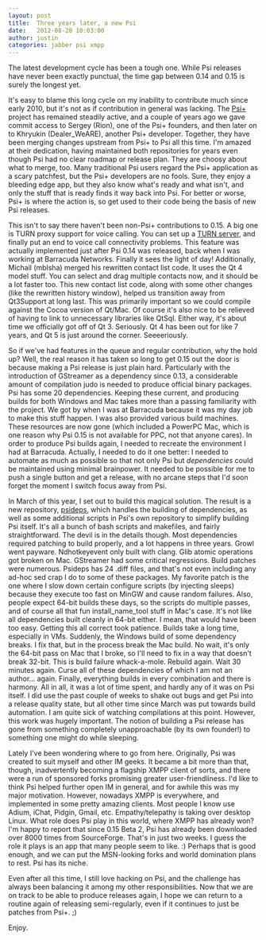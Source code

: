 ```yaml
---
layout: post
title:  Three years later, a new Psi
date:   2012-08-28 10:03:00
author: justin
categories: jabber psi xmpp
---
```

The latest development cycle has been a tough one. While Psi releases have  never been exactly punctual, the time gap between 0.14 and 0.15 is surely  the longest yet.

<!--more-->

It's easy to blame this long cycle on my inability to contribute much since early 2010, but it's not as if contribution in general was lacking. The [Psi+][psi-plus] project has remained steadily active, and a couple of years ago we gave commit access to Sergey (Rion), one of the Psi+ founders, and then later on to Khryukin (Dealer_WeARE), another Psi+ developer. Together, they have been merging changes upstream from Psi+ to Psi all this time. I'm amazed at their dedication, having maintained both repositories for years even though Psi had no clear roadmap or release plan. They are choosy about what to merge, too. Many traditional Psi users regard the Psi+ application as a scary patchfest, but the Psi+ developers are no fools. Sure, they enjoy a bleeding edge app, but they also know what's ready and what isn't, and only the stuff that is ready finds it way back into Psi. For better or worse, Psi+ is where the action is, so get used to their code being the basis of new Psi releases.

This isn't to say there haven't been non-Psi+ contributions to 0.15. A big one is TURN proxy support for voice calling. You can set up a [TURN server][turnserver], and finally put an end to voice call connectivity problems. This feature was actually implemented just after Psi 0.14 was released, back when I was working at Barracuda Networks. Finally it sees the light of day! Additionally, Michail (mblsha) merged his rewritten contact list code. It uses the Qt 4 model stuff. You can select and drag multiple contacts now, and it should be a lot faster too. This new contact list code, along with some other changes (like the rewritten history window), helped us transition away from Qt3Support at long last. This was primarily important so we could compile against the Cocoa version of Qt/Mac. Of course it's also nice to be relieved of having to link to unnecessary libraries like QtSql. Either way, it's about time we officially got off of Qt 3. Seriously. Qt 4 has been out for like 7 years, and Qt 5 is just around the corner. Seeeeriously.

So if we've had features in the queue and regular contribution, why the hold up? Well, the real reason it has taken so long to get 0.15 out the door is because making a Psi release is just plain hard. Particularly with the introduction of GStreamer as a dependency since 0.13, a considerable amount of compilation judo is needed to produce official binary packages. Psi has some 20 dependencies. Keeping these current, and producing builds for both Windows and Mac takes more than a passing familiarity with the project. We got by when I was at Barracuda because it was my day job to make this stuff happen. I was also provided various build machines. These resources are now gone (which included a PowerPC Mac, which is one reason why Psi 0.15 is not available for PPC, not that anyone cares). In order to produce Psi builds again, I needed to recreate the environment I had at Barracuda. Actually, I needed to do it one better: I needed to automate as much as possible so that not only Psi but *dependencies* could be maintained using minimal brainpower. It needed to be possible for me to push a single button and get a release, with no arcane steps that I'd soon forget the moment I switch focus away from Psi.

In March of this year, I set out to build this magical solution. The result is a new repository, [psideps][psideps], which handles the building of dependencies, as well as some additional scripts in Psi's own repository to simplify building Psi itself. It's all a bunch of bash scripts and makefiles, and fairly straightforward. The devil is in the details though. Most dependencies required patching to build properly, and a lot happens in three years. Growl went payware. Ndhotkeyevent only built with clang. Glib atomic operations got broken on Mac. GStreamer had some critical regressions. Build patches were numerous. Psideps has 24 .diff files, and that's not even including any ad-hoc sed crap I do to some of these packages. My favorite patch is the one where I slow down certain configure scripts (by injecting sleeps) because they execute too fast on MinGW and cause random failures. Also, people expect 64-bit builds these days, so the scripts do multiple passes, and of course all that fun install_name_tool stuff in Mac's case. It's not like all dependencies built cleanly in 64-bit either. I mean, that would have been too easy. Getting this all correct took patience. Builds take a long time, especially in VMs. Suddenly, the Windows build of some dependency breaks. I fix that, but in the process break the Mac build. No wait, it's only the 64-bit pass on Mac that I broke, so I'll need to fix in a way that doesn't break 32-bit. This is build failure whack-a-mole. Rebuild again. Wait 30 minutes again. Curse all of these dependencies of which I am not an author... again. Finally, everything builds in every combination and there is harmony. All in all, it was a lot of time spent, and hardly any of it was on Psi itself. I did use the past couple of weeks to shake out bugs and get Psi into a release quality state, but all other time since March was put towards build automation. I am quite sick of watching compilations at this point. However, this work was hugely important. The notion of building a Psi release has gone from something completely unapproachable (by its own founder!) to something one might do while sleeping.

Lately I've been wondering where to go from here. Originally, Psi was created to suit myself and other IM geeks. It became a bit more than that, though, inadvertently becoming a flagship XMPP client of sorts, and there were a run of sponsored forks promising greater user-friendliness. I'd like to think Psi helped further open IM in general, and for awhile this was my major motivation. However, nowadays XMPP is everywhere, and implemented in some pretty amazing clients. Most people I know use Adium, iChat, Pidgin, Gmail, etc. Empathy/telepathy is taking over desktop Linux. What role does Psi play in this world, where XMPP has already won? I'm happy to report that since 0.15 Beta 2, Psi has already been downloaded over 8000 times from SourceForge. That's in just two weeks. I guess the role it plays is an app that many people seem to like. :) Perhaps that is good enough, and we can put the MSN-looking forks and world domination plans to rest. Psi has its niche.

Even after all this time, I still love hacking on Psi, and the challenge has always been balancing it among my other responsibilities. Now that we are on track to be able to produce releases again, I hope we can return to a routine again of releasing semi-regularly, even if it continues to just be patches from Psi+. ;)

Enjoy.

[psi-plus]: http://psi-plus.com/
[turnserver]: http://turnserver.sourceforge.net/
[psideps]: https://github.com/psi-im/psideps
